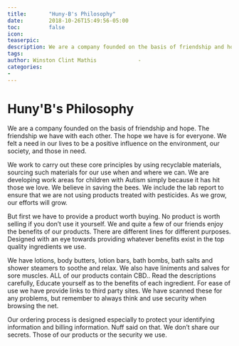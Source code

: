 ```yaml
---
title:       "Huny-B's Philosophy"
date:        2018-10-26T15:49:56-05:00
toc:         false
icon:
teaserpic:
description: We are a company founded on the basis of friendship and hope.
tags: 
author: Winston Clint Mathis             -
categories:
-
---
```


# Huny'B's Philosophy

We are a company founded on the basis of friendship and hope. The friendship we have with each other. The hope we have is for everyone. We felt a need in our lives to be a positive influence on the environment, our society, and those in need.

We work to carry out these core principles by using recyclable materials, sourcing such materials for our use when and where we can. We are developing work areas for children with Autism simply because it has hit those we love. We believe in saving the bees. We include the lab report to ensure that we are not using products treated with pesticides. As we grow, our efforts will grow.

But first we have to provide a product worth buying. No product is worth selling if you don’t use it yourself. We and quite a few of our friends enjoy the benefits of our products. There are different lines for different purposes. Designed with an eye towards providing whatever benefits exist in the top quality ingredients we use.

We have lotions, body butters, lotion bars, bath bombs, bath salts and shower steamers to soothe and relax. We also have liniments and salves for sore muscles. ALL of our products contain CBD.. Read the descriptions carefully, Educate yourself as to the benefits of each ingredient. For ease of use we have provide links to third party sites. We have scanned these for any problems, but remember to always think and use security when browsing the net. 

Our ordering process is designed especially to protect your identifying information and billing information. Nuff said on that. We don’t share our secrets. Those of our products or the security we use.


<!--more-->
